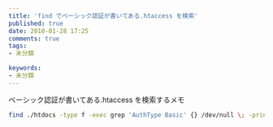 ```yaml
---
title: 'find でベーシック認証が書いてある.htaccess を検索'
published: true
date: 2010-01-28 17:25
comments: true
tags:
- 未分類

keywords:
- 未分類
---
```

ベーシック認証が書いてある.htaccess を検索するメモ
```sh
find ./htdocs -type f -exec grep 'AuthType Basic' {} /dev/null \; -print
```